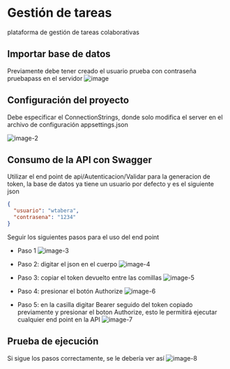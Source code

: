 # Gestión de tareas 
plataforma de gestión de tareas colaborativas

## Importar base de datos
Previamente debe tener creado el usuario prueba con contraseña pruebapass en el servidor
![image](https://github.com/william001123/GestionTarea/assets/124921315/8c857399-5473-474b-8410-7db64484ba36)

## Configuración del proyecto
Debe especificar el ConnectionStrings, donde solo modifica el server en el archivo de configuración appsettings.json

![image-2](https://github.com/william001123/GestionTarea/assets/124921315/d61bf4ba-5632-4ead-a950-3337257613f6)

## Consumo de la API con Swagger
Utilizar el end point de api/Autenticacion/Validar para la generacion de token, la base de datos ya tiene un usuario por defecto y es el siguiente json
``` json
{
  "usuario": "wtabera",
  "contrasena": "1234"
}
```
Seguir los siguientes pasos para el uso del end point

- Paso 1
![image-3](https://github.com/william001123/GestionTarea/assets/124921315/47556021-67af-4fa9-922c-25f9446163d2)


- Paso 2: digitar el json en el cuerpo
![image-4](https://github.com/william001123/GestionTarea/assets/124921315/9ffef80b-3450-49ad-bdfd-9a50ef40b708)


- Paso 3: copiar el token devuelto entre las comillas
![image-5](https://github.com/william001123/GestionTarea/assets/124921315/d322fbc7-ba9f-426b-810a-b593eb82e91e)


- Paso 4: presionar el botón Authorize
![image-6](https://github.com/william001123/GestionTarea/assets/124921315/8a953083-01b5-44a9-93e7-849b01ef2b73)


- Paso 5: en la casilla digitar Bearer seguido del token copiado previamente y presionar el boton Authorize, esto le permitirá ejecutar cualquier end point en la API
![image-7](https://github.com/william001123/GestionTarea/assets/124921315/109608bf-ca4e-48af-8b10-00742fc773e6)


## Prueba de ejecución
Si sigue los pasos correctamente, se le debería ver así
![image-8](https://github.com/william001123/GestionTarea/assets/124921315/e1e6b768-f81d-40c3-9610-f7d6091168a5)
